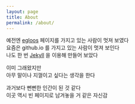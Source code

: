 ```yaml
---
layout: page
title: About
permalink: /about/
---
```


예전엔 [egloos](http://egloos.com/) 페이지를 가지고 있는 사람이 멋져 보였다 \
요즘은 github.io 를 가지고 있는 사람이 멋져 보인다 \
나도 한 번 [Jekyll](https://jekyllrb.com/) 을 이용해 만들어 보았다 

이미 그래왔지만 \
아무 말이나 지껄이고 싶다는 생각을 한다 

과거보다 뻔뻔한 인간이 된 것 같다 \
이곳 역시 빈 페이지로 남겨놓을 거 같은 자신감
